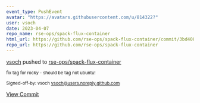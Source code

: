 ```yaml
---
event_type: PushEvent
avatar: "https://avatars.githubusercontent.com/u/814322?"
user: vsoch
date: 2023-04-07
repo_name: rse-ops/spack-flux-container
html_url: https://github.com/rse-ops/spack-flux-container/commit/3bd408c253de445ddf03d5e7f4ec37b8f67b5841
repo_url: https://github.com/rse-ops/spack-flux-container
---
```


<a href='https://github.com/vsoch' target='_blank'>vsoch</a> pushed to <a href='https://github.com/rse-ops/spack-flux-container' target='_blank'>rse-ops/spack-flux-container</a>

<small>fix tag for rocky - should be tag not ubuntu!

Signed-off-by: vsoch <vsoch@users.noreply.github.com></small>

<a href='https://github.com/rse-ops/spack-flux-container/commit/3bd408c253de445ddf03d5e7f4ec37b8f67b5841' target='_blank'>View Commit</a>